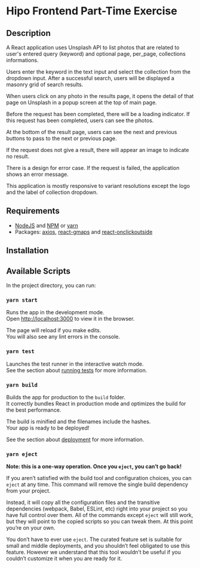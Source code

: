 # Hipo Frontend Part-Time Exercise

## Description

A React application uses Unsplash API to list photos that are related to user's entered query (keyword) and optional page, per_page, collections informations.

Users enter the keyword in the text input and select the collection from the dropdown input. After a successful search, users will be displayed a masonry grid of search results.

When users click on any photo in the results page, it opens the detail of that page on Unsplash in a popup screen at the top of main page.

Before the request has been completed, there will be a loading indicator. If this request has been completed, users can see the photos.

At the bottom of the result page, users can see the next and previous buttons to pass to the next or previous page.

If the request does not give a result, there will appear an image to indicate no result.

There is a design for error case. If the request is failed, the application shows an error message.

This application is mostly responsive to variant resolutions except the logo and the label of collection dropdown.

## Requirements

-  [NodeJS](http://nodejs.org/) and [NPM](https://npmjs.org/) or [yarn]([https://yarnpkg.com/](https://yarnpkg.com/))
-  Packages: [axios]([https://github.com/axios/axios](https://github.com/axios/axios)), [react-gmaps]([https://github.com/MicheleBertoli/react-gmaps](https://github.com/MicheleBertoli/react-gmaps)) and [react-onclickoutside]([https://github.com/Pomax/react-onclickoutside](https://github.com/Pomax/react-onclickoutside))

## Installation



## Available Scripts

In the project directory, you can run:

### `yarn start`

Runs the app in the development mode.\
Open [http://localhost:3000](http://localhost:3000) to view it in the browser.

The page will reload if you make edits.\
You will also see any lint errors in the console.

### `yarn test`

Launches the test runner in the interactive watch mode.\
See the section about [running tests](https://facebook.github.io/create-react-app/docs/running-tests) for more information.

### `yarn build`

Builds the app for production to the `build` folder.\
It correctly bundles React in production mode and optimizes the build for the best performance.

The build is minified and the filenames include the hashes.\
Your app is ready to be deployed!

See the section about [deployment](https://facebook.github.io/create-react-app/docs/deployment) for more information.

### `yarn eject`

**Note: this is a one-way operation. Once you `eject`, you can’t go back!**

If you aren’t satisfied with the build tool and configuration choices, you can `eject` at any time. This command will remove the single build dependency from your project.

Instead, it will copy all the configuration files and the transitive dependencies (webpack, Babel, ESLint, etc) right into your project so you have full control over them. All of the commands except `eject` will still work, but they will point to the copied scripts so you can tweak them. At this point you’re on your own.

You don’t have to ever use `eject`. The curated feature set is suitable for small and middle deployments, and you shouldn’t feel obligated to use this feature. However we understand that this tool wouldn’t be useful if you couldn’t customize it when you are ready for it.